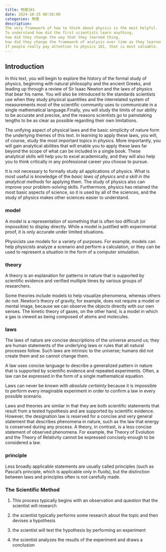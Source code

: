 ```yaml
---
title: 物理101
date: 2024-10-25 00:58:00
categories: 物理
description: 
The very framework of how to think about physics is the most helpful. 
To understand how did the first scientists learn anything, 
how did they change the way that they learned thing,
how did they change the framework of analysis over time as they learned one mode was batter than another.
If people really pay attention to physics 101, that is most valuable.
---
```


## Introduction

In this text, you will begin to explore the history of the formal study of physics, beginning with natural philosophy and the ancient Greeks, and leading up through a review of Sir Isaac Newton and the laws of physics that bear his name. You will also be introduced to the standards scientists use when they study physical quantities and the interrelated system of measurements most of the scientific community uses to communicate in a single mathematical language.Finally, you will study the limits of our ability to be accurate and precise, and the reasons scientists go to painstaking lengths to be as clear as possible regarding their own limitations.

The unifying aspect of physical laws and the basic simplicity of nature form the underlying themes of this text. In learning to apply these laws, you will, of course, study the most important topics in physics. More importantly, you will gain analytical abilities that will enable you to apply these laws far beyond the scope of what can be included in a single book. These analytical skills will help you to excel academically, and they will also help you to think critically in any professional career you choose to pursue. 

It is not necessary to formally study all applications of physics. What is most useful is knowledge of the *basic laws of physics* and *a skill in the analytical methods* for applying them. The study of physics also can improve your problem-solving skills. Furthermore, physics has retained the most basic aspects of science, so it is used by all of the sciences, and the study of physics makes other sciences easier to understand.

### model

A model is a representation of something that is often too difficult (or impossible) to display directly. While a model is justified with experimental proof, it is only accurate under limited situations.

Physicists use models for a variety of purposes. For example, models can help physicists analyze a scenario and perform a calculation, or they can be used to represent a situation in the form of a computer simulation.

### theory

 A theory is an explanation for patterns in nature that is supported by scientific evidence and verified multiple times by various groups of researchers. 
 
 Some theories include models to help visualize phenomena, whereas others do not. Newton’s theory of gravity, for example, does not require a model or mental image, because we can observe the objects directly with our own senses. The kinetic theory of gases, on the other hand, is a model in which a gas is viewed as being composed of atoms and molecules. 

### laws

The laws of nature are concise descriptions of the universe around us; they are human statements of the underlying laws or rules that all natural processes follow. Such laws are intrinsic to the universe; humans did not create them and so cannot change them. 

A law uses concise language to describe a generalized pattern in nature that is supported by scientific evidence and repeated experiments. Often, a law can be expressed in the form of a single mathematical equation. 

Laws can never be known with *absolute certainty* because it is impossible to perform every imaginable experiment in order to confirm a law in every possible scenario. 

Laws and theories are similar in that they are both scientific statements that result from a tested hypothesis and are supported by scientific evidence. However, the designation law is reserved for a concise and very general statement that describes phenomena in nature, such as the law that energy is conserved during any process. A theory, in contrast, is a less concise statement of observed phenomena. For example, the Theory of Evolution and the Theory of Relativity cannot be expressed concisely enough to be considered a law.

### principle

Less broadly applicable statements are usually called principles (such as Pascal’s principle, which is applicable only in fluids), but the distinction between laws and principles often is not carefully made. 

### The Scientific Method 

1. This process typically begins with an observation and question that the scientist will research

2. the scientist typically performs some research about the topic and then devises a hypothesis

3. the scientist will test the hypothesis by performing an experiment

4. the scientist analyzes the results of the experiment and draws a conclusion

